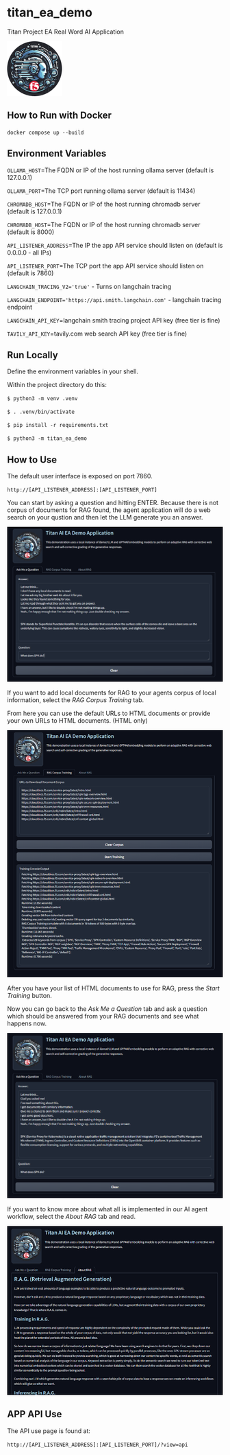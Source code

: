 # titan_ea_demo
Titan Project EA Real Word AI Application

![Titan Project Logo](assets/Titan_Badge_128.png)

## How to Run with Docker

`docker compose up --build`

## Environment Variables

`OLLAMA_HOST`=The FQDN or IP of the host running ollama server (default is 127.0.0.1)

`OLLAMA_PORT`=The TCP port running ollama server (default is 11434)

`CHROMADB_HOST`=The FQDN or IP of the host running chromadb server (default is 127.0.0.1)

`CHROMADB_HOST`=The FQDN or IP of the host running chromadb server (default is 8000)

`API_LISTENER_ADDRESS`=The IP the app API service should listen on (default is 0.0.0.0 - all IPs)

`API_LISTENER_PORT`=The TCP port the app API service should listen on (default is 7860)

`LANGCHAIN_TRACING_V2='true'` - Turns on langchain tracing

`LANGCHAIN_ENDPOINT='https://api.smith.langchain.com'` - langchain tracing endpoint

`LANGCHAIN_API_KEY`=langchain smith tracing project API key (free tier is fine)

`TAVILY_API_KEY`=tavily.com web search API key (free tier is fine)

## Run Locally

Define the environment variables in your shell.

Within the project directory do this:

`$ python3 -m venv .venv`

`$ . .venv/bin/activate`

`$ pip install -r requirements.txt`

`$ python3 -m titan_ea_demo`

## How to Use

The default user interface is exposed on port 7860.

`http://[API_LISTENER_ADDRESS]:[API_LISTENER_PORT]`


You can start by asking a question and hitting ENTER. Because there is not corpus of documents for RAG found,
the agent application will do a web search on your qustion and then let the LLM generate you an answer.

![Titan Project App - Question without RAG](assets/Titan_EA_Demo_No_RAG_Question.png)

If you want to add local documents for RAG to your agents corpus of local information, select the *RAG Corpus Training* tab.

From here you can use the default URLs to HTML documents or provide your own URLs to HTML documents. (HTML only)

![Titan Project App - Training RAG](assets/Titan_EA_Demo_RAG_Training.png)

After you have your list of HTML documents to use for RAG, press the *Start Training* button.

Now you can go back to the *Ask Me a Question* tab and ask a question which should be answered from your RAG documents and see what happens now.

![Titan Project App - Question with RAG](assets/Titan_EA_Demo_With_RAG_Question.png)

If you want to know more about what all is implemented in our AI agent workflow, select the *About RAG* tab and read.

![Titan Project App - About RAG](assets/Titan_EA_Demo_RAG_About.png)

## APP API Use

The API use page is found at:

`http://[API_LISTENER_ADDRESS]:[API_LISTENER_PORT]/?view=api`

